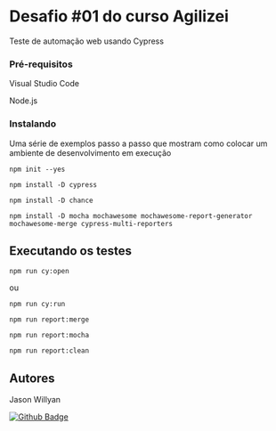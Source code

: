 # Desafio #01 do curso Agilizei 

Teste de automação web usando Cypress

### Pré-requisitos 

Visual Studio Code

Node.js

### Instalando 

Uma série de exemplos passo a passo que mostram como colocar um ambiente de desenvolvimento em execução 

``` 
npm init --yes
``` 

``` 
npm install -D cypress
``` 

``` 
npm install -D chance
```

``` 
npm install -D mocha mochawesome mochawesome-report-generator mochawesome-merge cypress-multi-reporters
```

## Executando os testes 

``` 
npm run cy:open
``` 

ou

``` 
npm run cy:run
``` 

``` 
npm run report:merge
``` 

``` 
npm run report:mocha
``` 

``` 
npm run report:clean
``` 



## Autores 

Jason Willyan

[![Github Badge](https://img.shields.io/badge/-Github-000?style=flat-square&logo=Github&logoColor=white&link=https://github.com/fagnerpsantos)](https://github.com/jasonwillyan/)

